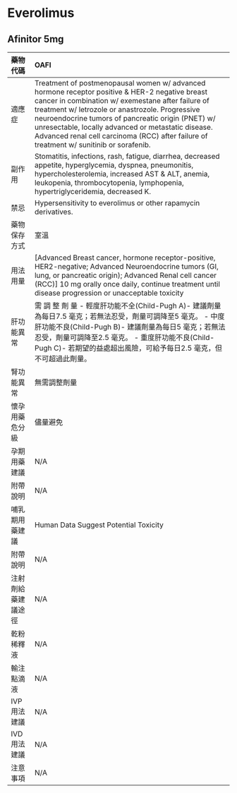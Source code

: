 # Everolimus

## Afinitor 5mg

| 藥物代碼 | OAFI |
| :--- | :--- |
| 適應症 | Treatment of postmenopausal women w/ advanced hormone receptor positive & HER-2 negative breast cancer in combination w/ exemestane after failure of treatment w/ letrozole or anastrozole. Progressive neuroendocrine tumors of pancreatic origin \(PNET\) w/ unresectable, locally advanced or metastatic disease. Advanced renal cell carcinoma \(RCC\) after failure of treatment w/ sunitinib or sorafenib. |
| 副作用 | Stomatitis, infections, rash, fatigue, diarrhea, decreased appetite, hyperglycemia, dyspnea, pneumonitis, hypercholesterolemia, increased AST & ALT, anemia, leukopenia, thrombocytopenia, lymphopenia, hypertriglyceridemia, decreased K. |
| 禁忌 | Hypersensitivity to everolimus or other rapamycin derivatives. |
| 藥物保存方式 | 室溫 |
| 用法用量 | \[Advanced Breast cancer, hormone receptor-positive, HER2-negative; Advanced Neuroendocrine tumors \(GI, lung, or pancreatic origin\); Advanced Renal cell cancer \(RCC\)\] 10 mg orally once daily, continue treatment until disease progression or unacceptable toxicity |
| 肝功能異常 | 需 調 整 劑 量  - 輕度肝功能不全\(Child-Pugh A\)- 建議劑量為每日7.5 毫克；若無法忍受，劑量可調降至5 毫克。 - 中度肝功能不良\(Child-Pugh B\)- 建議劑量為每日5 毫克；若無法忍受，劑量可調降至2.5 毫克。 - 重度肝功能不良\(Child-Pugh C\)- 若期望的益處超出風險，可給予每日2.5 毫克，但不可超過此劑量。 |
| 腎功能異常 | 無需調整劑量 |
| 懷孕用藥危分級 | 儘量避免 |
| 孕期用藥建議 | N/A |
| 附帶說明 | N/A |
| 哺乳期用藥建議 | Human Data Suggest Potential Toxicity |
| 附帶說明 | N/A |
| 注射劑給藥建議途徑 | N/A |
| 乾粉稀釋液 | N/A |
| 輸注點滴液 | N/A |
| IVP 用法建議 | N/A |
| IVD 用法建議 | N/A |
| 注意事項 | N/A |

